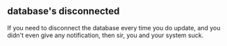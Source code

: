## database's disconnected

If you need to disconnect the database every time you do update, and you didn't even give any notification, then sir, you and your system suck.

<!-- {"time": "2008-02-18 01:30:56", "title": "database's disconnected"} -->

